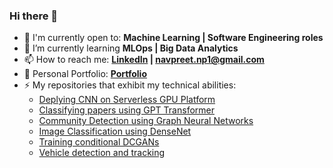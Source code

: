 ### Hi there 👋
- 🙌 I'm currently open to: **Machine Learning | Software Engineering roles**
- 🌱 I’m currently learning **MLOps | Big Data Analytics**
- 📫 How to reach me: **[LinkedIn](https://www.linkedin.com/in/navpreetsingh7/) | [navpreet.np1@gmail.com](mailto:navpreet.np1@gmail.com)**
- 💼 Personal Portfolio: **[Portfolio](https://navpreetnp7.github.io/)**
- ⚡ My repositories that exhibit my technical abilities: <br>
  - [Deplying CNN on Serverless GPU Platform](https://github.com/navpreetnp7/Deploying-CNN-ServerlessGPU)
  - [Classifying papers using GPT Transformer](https://github.com/navpreetnp7/Classifying-arXiv-paper-using-GPT2)
  - [Community Detection using Graph Neural Networks](https://github.com/navpreetnp7/Community-Detection)
  - [Image Classification using DenseNet](https://github.com/navpreetnp7/Image-Classification-using-Densenet)
  - [Training conditional DCGANs](https://github.com/navpreetnp7/conditional-DCGAN)
  - [Vehicle detection and tracking](https://github.com/navpreetnp7/Car-Tracking-and-speed-estimation)
